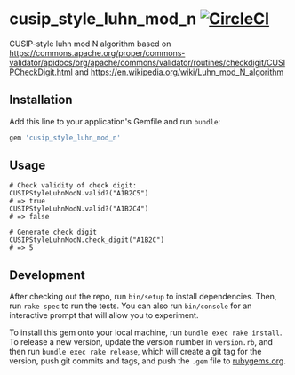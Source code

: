 # cusip_style_luhn_mod_n [![CircleCI](https://circleci.com/gh/wealthsimple/cusip_style_luhn_mod_n.svg?style=svg)](https://circleci.com/gh/wealthsimple/cusip_style_luhn_mod_n)

CUSIP-style luhn mod N algorithm based on https://commons.apache.org/proper/commons-validator/apidocs/org/apache/commons/validator/routines/checkdigit/CUSIPCheckDigit.html and https://en.wikipedia.org/wiki/Luhn_mod_N_algorithm

## Installation

Add this line to your application's Gemfile and run `bundle`:

```ruby
gem 'cusip_style_luhn_mod_n'
```

## Usage

```
# Check validity of check digit:
CUSIPStyleLuhnModN.valid?("A1B2C5")
# => true
CUSIPStyleLuhnModN.valid?("A1B2C4")
# => false

# Generate check digit
CUSIPStyleLuhnModN.check_digit("A1B2C")
# => 5
```

## Development

After checking out the repo, run `bin/setup` to install dependencies. Then, run `rake spec` to run the tests. You can also run `bin/console` for an interactive prompt that will allow you to experiment.

To install this gem onto your local machine, run `bundle exec rake install`. To release a new version, update the version number in `version.rb`, and then run `bundle exec rake release`, which will create a git tag for the version, push git commits and tags, and push the `.gem` file to [rubygems.org](https://rubygems.org).
